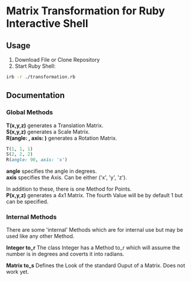 # Matrix Transformation for Ruby Interactive Shell

## Usage

1. Download File or Clone Repository
2. Start Ruby Shell: 
```Bash
irb -r ./transformation.rb
```

## Documentation

### Global Methods

**T(x,y,z)** generates a Translation Matrix.\
**S(x,y,z)** generates a Scale Matrix.\
**R(angle: , axis: )** generates a Rotation Matrix.
```ruby
T(1, 1, 1)
S(2, 2, 2)
R(angle: 90, axis: 'x')
```

__angle__ specifies the angle in degrees.\
__axis__ specifies the Axis. Can be either ('x', 'y', 'z').

In addition to these, there is one Method for Points.\
**P(x,y,z)** generates a 4x1 Matrix. The fourth Value will be by default 1 but can be specified.

### Internal Methods

There are some 'internal' Methods which are for internal use but may be used like any other Method.

__Integer to_r__
The class Integer has a Method to_r which will assume the number is in degrees and coverts it into radians.

__Matrix to_s__
Defines the Look of the standard Ouput of a Matrix. Does not work yet.
